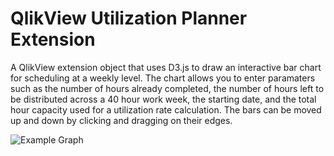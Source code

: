 QlikView Utilization Planner Extension
================================================================================
A QlikView extension object that uses D3.js to draw an interactive bar chart for scheduling at a weekly level. The chart allows you to enter paramaters such as the number of hours already completed, the number of hours left to be distributed across a 40 hour work week, the starting date, and the total hour capacity used for a utilization rate calculation. The bars can be moved up and down by clicking and dragging on their edges.

![Example Graph](https://raw.github.com/skokenes/QV_Ext-UtilizationPlanner/master/images/example.png)
